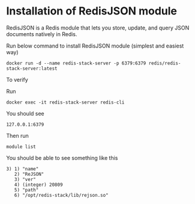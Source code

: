 # Installation of RedisJSON module

RedisJSON is a Redis module that lets you store, update, and query JSON documents natively in Redis.

Run below command to install RedisJSON module (simplest and easiest way)

```
docker run -d --name redis-stack-server -p 6379:6379 redis/redis-stack-server:latest
```

To verify

Run

```
docker exec -it redis-stack-server redis-cli
```

You should see

```
127.0.0.1:6379
```

Then run

```
module list
```

You should be able to see something like this

```
3) 1) "name"
   2) "ReJSON"
   3) "ver"
   4) (integer) 20809
   5) "path"
   6) "/opt/redis-stack/lib/rejson.so"
```
